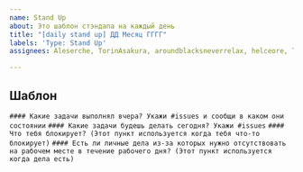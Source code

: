 ```yaml
---
name: Stand Up
about: Это шаблон стэндапа на каждый день
title: "[daily stand up] ДД Месяц ГГГГ"
labels: 'Type: Stand Up'
assignees: Aleserche, TorinAsakura, aroundblacksneverrelax, helceore, Trunutslover, Bapen1k

---
```


## Шаблон 
`#### Какие задачи выполнял вчера? Укажи #issues и сообщи в каком они состоянии`
`#### Какие задачи будешь делать сегодня? Укажи #issues`
`#### Что тебя блокирует? (Этот пункт используется когда тебя что-то блокирует)`
`#### Есть ли личные дела из-за которых нужно отсутствовать на рабочем месте в течение рабочего дня? (Этот пункт используется когда дела есть)`
